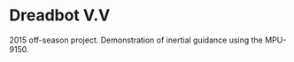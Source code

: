 Dreadbot V.V
============

2015 off-season project. Demonstration of inertial guidance using the MPU-9150.
